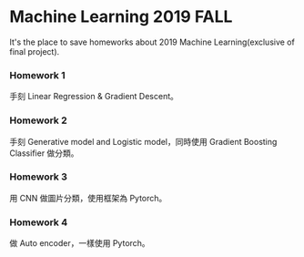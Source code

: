 # Machine Learning 2019 FALL
It's the place to save homeworks about 2019 Machine Learning(exclusive of final project).  

### Homework 1
手刻 Linear Regression & Gradient Descent。  

### Homework 2
手刻 Generative model and Logistic model，同時使用 Gradient Boosting Classifier 做分類。  

### Homework 3
用 CNN 做圖片分類，使用框架為 Pytorch。  

### Homework 4
做 Auto encoder，一樣使用 Pytorch。
